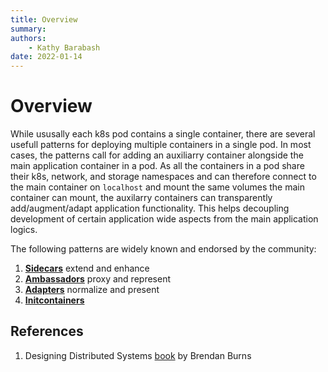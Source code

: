 ```yaml
---
title: Overview
summary: 
authors:
    - Kathy Barabash
date: 2022-01-14
---
```


# Overview

While ususally each k8s pod contains a single container, there are several usefull patterns for deploying multiple containers in a single pod. In most cases, the patterns call for adding an auxiliarry container alongside the main application container in a pod. As all the containers in a pod share their k8s, network, and storage namespaces and can therefore connect to the main container on `localhost` and mount the same volumes the main container can mount, the auxilarry containers can transparently add/augment/adapt application functionality. This helps decoupling development of certain application wide aspects from the main application logics. 

The following patterns are widely known and endorsed by the community:

1. [__Sidecars__](k8s-pod-patterns-sidecar.md) extend and enhance
1. [__Ambassadors__](k8s-pod-patterns-ambassador.md) proxy and represent
1. [__Adapters__](k8s-pod-patterns-adapter.md) normalize and present
1. [__Initcontainers__](k8s-pod-patterns-init.md)

## References

1. Designing Distributed Systems [book](https://azure.microsoft.com/en-us/resources/designing-distributed-systems/) by Brendan Burns

